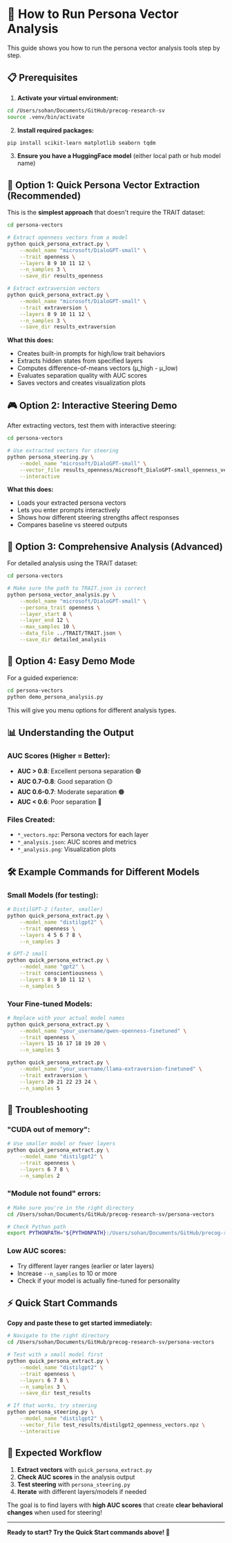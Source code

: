 # 🎯 How to Run Persona Vector Analysis

This guide shows you how to run the persona vector analysis tools step by step.

## 📋 Prerequisites

1. **Activate your virtual environment:**
```bash
cd /Users/sohan/Documents/GitHub/precog-research-sv
source .venv/bin/activate
```

2. **Install required packages:**
```bash
pip install scikit-learn matplotlib seaborn tqdm
```

3. **Ensure you have a HuggingFace model** (either local path or hub model name)

## 🚀 Option 1: Quick Persona Vector Extraction (Recommended)

This is the **simplest approach** that doesn't require the TRAIT dataset:

```bash
cd persona-vectors

# Extract openness vectors from a model
python quick_persona_extract.py \
    --model_name "microsoft/DialoGPT-small" \
    --trait openness \
    --layers 8 9 10 11 12 \
    --n_samples 3 \
    --save_dir results_openness

# Extract extraversion vectors  
python quick_persona_extract.py \
    --model_name "microsoft/DialoGPT-small" \
    --trait extraversion \
    --layers 8 9 10 11 12 \
    --n_samples 3 \
    --save_dir results_extraversion
```

**What this does:**
- Creates built-in prompts for high/low trait behaviors
- Extracts hidden states from specified layers
- Computes difference-of-means vectors (μ_high - μ_low)
- Evaluates separation quality with AUC scores
- Saves vectors and creates visualization plots

## 🎮 Option 2: Interactive Steering Demo

After extracting vectors, test them with interactive steering:

```bash
cd persona-vectors

# Use extracted vectors for steering
python persona_steering.py \
    --model_name "microsoft/DialoGPT-small" \
    --vector_file results_openness/microsoft_DialoGPT-small_openness_vectors.npz \
    --interactive
```

**What this does:**
- Loads your extracted persona vectors
- Lets you enter prompts interactively
- Shows how different steering strengths affect responses
- Compares baseline vs steered outputs

## 🔬 Option 3: Comprehensive Analysis (Advanced)

For detailed analysis using the TRAIT dataset:

```bash
cd persona-vectors

# Make sure the path to TRAIT.json is correct
python persona_vector_analysis.py \
    --model_name "microsoft/DialoGPT-small" \
    --persona_trait openness \
    --layer_start 8 \
    --layer_end 12 \
    --max_samples 10 \
    --data_file ../TRAIT/TRAIT.json \
    --save_dir detailed_analysis
```

## 🎯 Option 4: Easy Demo Mode

For a guided experience:

```bash
cd persona-vectors
python demo_persona_analysis.py
```

This will give you menu options for different analysis types.

## 📊 Understanding the Output

### AUC Scores (Higher = Better):
- **AUC > 0.8**: Excellent persona separation 🟢
- **AUC 0.7-0.8**: Good separation 🟡  
- **AUC 0.6-0.7**: Moderate separation 🟠
- **AUC < 0.6**: Poor separation 🔴

### Files Created:
- `*_vectors.npz`: Persona vectors for each layer
- `*_analysis.json`: AUC scores and metrics
- `*_analysis.png`: Visualization plots

## 🛠 Example Commands for Different Models

### Small Models (for testing):
```bash
# DistilGPT-2 (faster, smaller)
python quick_persona_extract.py \
    --model_name "distilgpt2" \
    --trait openness \
    --layers 4 5 6 7 8 \
    --n_samples 3

# GPT-2 small
python quick_persona_extract.py \
    --model_name "gpt2" \
    --trait conscientiousness \
    --layers 8 9 10 11 12 \
    --n_samples 5
```

### Your Fine-tuned Models:
```bash
# Replace with your actual model names
python quick_persona_extract.py \
    --model_name "your_username/qwen-openness-finetuned" \
    --trait openness \
    --layers 15 16 17 18 19 20 \
    --n_samples 5

python quick_persona_extract.py \
    --model_name "your_username/llama-extraversion-finetuned" \
    --trait extraversion \
    --layers 20 21 22 23 24 \
    --n_samples 5
```

## 🔧 Troubleshooting

### "CUDA out of memory":
```bash
# Use smaller model or fewer layers
python quick_persona_extract.py \
    --model_name "distilgpt2" \
    --trait openness \
    --layers 6 7 8 \
    --n_samples 2
```

### "Module not found" errors:
```bash
# Make sure you're in the right directory
cd /Users/sohan/Documents/GitHub/precog-research-sv/persona-vectors

# Check Python path
export PYTHONPATH="${PYTHONPATH}:/Users/sohan/Documents/GitHub/precog-research-sv"
```

### Low AUC scores:
- Try different layer ranges (earlier or later layers)
- Increase `--n_samples` to 10 or more
- Check if your model is actually fine-tuned for personality

## ⚡ Quick Start Commands

**Copy and paste these to get started immediately:**

```bash
# Navigate to the right directory
cd /Users/sohan/Documents/GitHub/precog-research-sv/persona-vectors

# Test with a small model first
python quick_persona_extract.py \
    --model_name "distilgpt2" \
    --trait openness \
    --layers 6 7 8 \
    --n_samples 3 \
    --save_dir test_results

# If that works, try steering
python persona_steering.py \
    --model_name "distilgpt2" \
    --vector_file test_results/distilgpt2_openness_vectors.npz \
    --interactive
```

## 🎯 Expected Workflow

1. **Extract vectors** with `quick_persona_extract.py`
2. **Check AUC scores** in the analysis output
3. **Test steering** with `persona_steering.py`
4. **Iterate** with different layers/models if needed

The goal is to find layers with **high AUC scores** that create **clear behavioral changes** when used for steering!

---

**Ready to start? Try the Quick Start commands above! 🚀**
